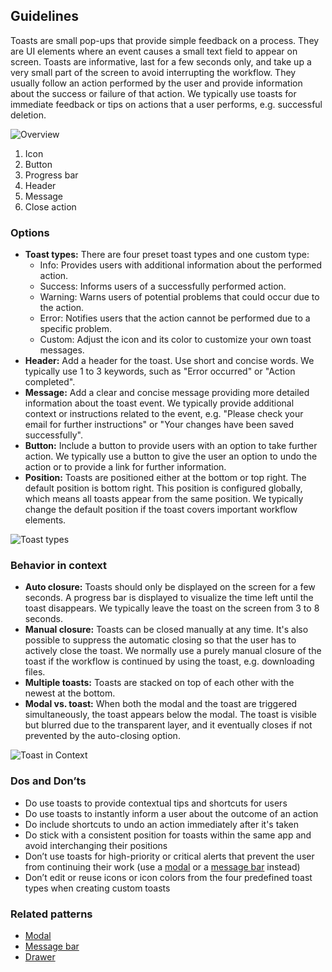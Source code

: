 ## Guidelines

Toasts are small pop-ups that provide simple feedback on a process. They are UI elements where an event causes a small text field to appear on screen. Toasts are informative, last for a few seconds only, and take up a very small part of the screen to avoid interrupting the workflow. They usually follow an action performed by the user and provide information about the success or failure of that action. We typically use toasts for immediate feedback or tips on actions that a user performs, e.g. successful deletion.

![Overview](https://www.figma.com/design/wEptRgAezDU1z80Cn3eZ0o/iX-Pattern-Illustrations?node-id=2550-58743&t=LITgbzwcgm87dQXa-4)

1. Icon
2. Button
3. Progress bar
4. Header
5. Message
6. Close action

### Options

- **Toast types:** There are four preset toast types and one custom type:
  - Info: Provides users with additional information about the performed action.
  - Success: Informs users of a successfully performed action.
  - Warning: Warns users of potential problems that could occur due to the action.
  - Error: Notifies users that the action cannot be performed due to a specific problem.
  - Custom: Adjust the icon and its color to customize your own toast messages.
- **Header:** Add a header for the toast. Use short and concise words. We typically use 1 to 3 keywords, such as "Error occurred" or "Action completed".
- **Message:** Add a clear and concise message providing more detailed information about the toast event. We typically provide additional context or instructions related to the event, e.g. "Please check your email for further instructions" or "Your changes have been saved successfully".
- **Button:** Include a button to provide users with an option to take further action. We typically use a button to give the user an option to undo the action or to provide a link for further information.
- **Position:** Toasts are positioned either at the bottom or top right. The default position is bottom right. This position is configured globally, which means all toasts appear from the same position. We typically change the default position if the toast covers important workflow elements.

![Toast types](https://www.figma.com/design/wEptRgAezDU1z80Cn3eZ0o/iX-Pattern-Illustrations?node-id=2552-64766&t=VfiuoHWd1VYl1GYb-4)

### Behavior in context

- **Auto closure:** Toasts should only be displayed on the screen for a few seconds. A progress bar is displayed to visualize the time left until the toast disappears. We typically leave the toast on the screen from 3 to 8 seconds.
- **Manual closure:** Toasts can be closed manually at any time. It's also possible to suppress the automatic closing so that the user has to actively close the toast. We normally use a purely manual closure of the toast if the workflow is continued by using the toast, e.g. downloading files.
- **Multiple toasts:** Toasts are stacked on top of each other with the newest at the bottom.
- **Modal vs. toast:** When both the modal and the toast are triggered simultaneously, the toast appears below the modal. The toast is visible but blurred due to the transparent layer, and it eventually closes if not prevented by the auto-closing option.

![Toast in Context](https://www.figma.com/design/wEptRgAezDU1z80Cn3eZ0o/iX-Pattern-Illustrations?node-id=2589-2697&t=Ysb6WohsxOfZv2ls-4)

### Dos and Don’ts

- Do use toasts to provide contextual tips and shortcuts for users
- Do use toasts to instantly inform a user about the outcome of an action
- Do include shortcuts to undo an action immediately after it's taken
- Do stick with a consistent position for toasts within the same app and avoid interchanging their positions
- Don’t use toasts for high-priority or critical alerts that prevent the user from continuing their work (use a [modal](modal.md) or a [message bar](messagebar.md) instead)
- Don’t edit or reuse icons or icon colors from the four predefined toast types when creating custom toasts

### Related patterns

- [Modal](modal.md)
- [Message bar](messagebar.md)
- [Drawer](drawer.md)
